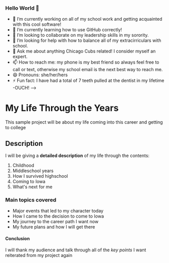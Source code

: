 ### Hello World 👋

- 🔭 I’m currently working on all of my school work and getting acquainted with this cool software!
- 🌱 I’m currently learning how to use GitHub correctly!
- 👯 I’m looking to collaborate on my leadership skills in my sorority.
- 🤔 I’m looking for help with how to balance all of my extracirriculars with school.
- 💬 Ask me about anything Chicago Cubs related! I consider myself an expert.
- 📫 How to reach me: my phone is my best friend so always feel free to call or text, otherwise my school email is the next best way to reach me.
- 😄 Pronouns: she/her/hers
- ⚡ Fun fact: I have had a total of 7 teeth pulled at the dentist in my lifetime -OUCH!
-->


# My Life Through the Years
This sample project will be about my life coming into this career and getting to college

## Description
I will be giving a **detailed description** of my life through the contents:
1. Childhood
2. Middleschool years
3. How I survived highschool
4. Coming to Iowa
5. What's next for me

### Main topics covered
- Major events that led to my character today
- How I came to the decision to come to Iowa
- My journey to the career path I want now
- My future plans and how I will get there

#### Conclusion
I will thank my audience and talk through all of the *key points* I want reiterated from my project again
